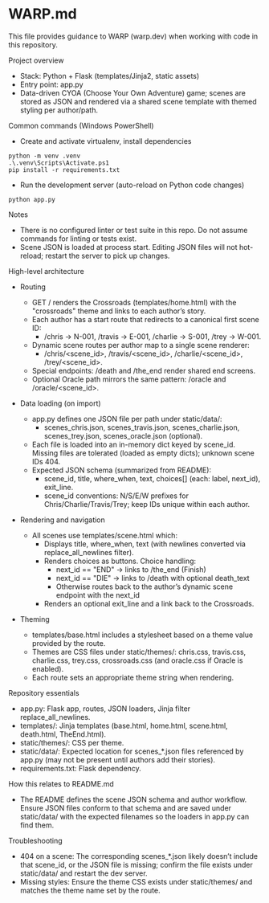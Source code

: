 # WARP.md

This file provides guidance to WARP (warp.dev) when working with code in this repository.

Project overview
- Stack: Python + Flask (templates/Jinja2, static assets)
- Entry point: app.py
- Data-driven CYOA (Choose Your Own Adventure) game; scenes are stored as JSON and rendered via a shared scene template with themed styling per author/path.

Common commands (Windows PowerShell)
- Create and activate virtualenv, install dependencies
```pwsh path=null start=null
python -m venv .venv
.\.venv\Scripts\Activate.ps1
pip install -r requirements.txt
```

- Run the development server (auto-reload on Python code changes)
```pwsh path=null start=null
python app.py
```

Notes
- There is no configured linter or test suite in this repo. Do not assume commands for linting or tests exist.
- Scene JSON is loaded at process start. Editing JSON files will not hot-reload; restart the server to pick up changes.

High-level architecture
- Routing
  - GET / renders the Crossroads (templates/home.html) with the "crossroads" theme and links to each author’s story.
  - Each author has a start route that redirects to a canonical first scene ID:
    - /chris -> N-001, /travis -> E-001, /charlie -> S-001, /trey -> W-001.
  - Dynamic scene routes per author map to a single scene renderer:
    - /chris/<scene_id>, /travis/<scene_id>, /charlie/<scene_id>, /trey/<scene_id>.
  - Special endpoints: /death and /the_end render shared end screens.
  - Optional Oracle path mirrors the same pattern: /oracle and /oracle/<scene_id>.

- Data loading (on import)
  - app.py defines one JSON file per path under static/data/:
    - scenes_chris.json, scenes_travis.json, scenes_charlie.json, scenes_trey.json, scenes_oracle.json (optional).
  - Each file is loaded into an in-memory dict keyed by scene_id. Missing files are tolerated (loaded as empty dicts); unknown scene IDs 404.
  - Expected JSON schema (summarized from README):
    - scene_id, title, where_when, text, choices[] (each: label, next_id), exit_line.
    - scene_id conventions: N/S/E/W prefixes for Chris/Charlie/Travis/Trey; keep IDs unique within each author.

- Rendering and navigation
  - All scenes use templates/scene.html which:
    - Displays title, where_when, text (with newlines converted via replace_all_newlines filter).
    - Renders choices as buttons. Choice handling:
      - next_id == "END" -> links to /the_end (Finish)
      - next_id == "DIE" -> links to /death with optional death_text
      - Otherwise routes back to the author’s dynamic scene endpoint with the next_id
    - Renders an optional exit_line and a link back to the Crossroads.

- Theming
  - templates/base.html includes a stylesheet based on a theme value provided by the route.
  - Themes are CSS files under static/themes/: chris.css, travis.css, charlie.css, trey.css, crossroads.css (and oracle.css if Oracle is enabled).
  - Each route sets an appropriate theme string when rendering.

Repository essentials
- app.py: Flask app, routes, JSON loaders, Jinja filter replace_all_newlines.
- templates/: Jinja templates (base.html, home.html, scene.html, death.html, TheEnd.html).
- static/themes/: CSS per theme.
- static/data/: Expected location for scenes_*.json files referenced by app.py (may not be present until authors add their stories).
- requirements.txt: Flask dependency.

How this relates to README.md
- The README defines the scene JSON schema and author workflow. Ensure JSON files conform to that schema and are saved under static/data/ with the expected filenames so the loaders in app.py can find them.

Troubleshooting
- 404 on a scene: The corresponding scenes_*.json likely doesn’t include that scene_id, or the JSON file is missing; confirm the file exists under static/data/ and restart the dev server.
- Missing styles: Ensure the theme CSS exists under static/themes/ and matches the theme name set by the route.
